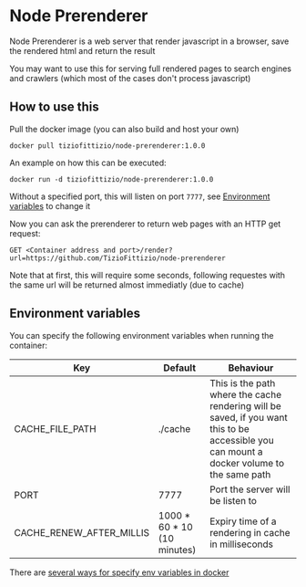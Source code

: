 # Node Prerenderer

Node Prerenderer is a web server that render javascript in a browser, save the rendered html and return the result

You may want to use this for serving full rendered pages to search engines and crawlers (which most of the cases don't process javascript)

## How to use this

Pull the docker image (you can also build and host your own)

```
docker pull tiziofittizio/node-prerenderer:1.0.0
```

An example on how this can be executed:

```
docker run -d tiziofittizio/node-prerenderer:1.0.0
```

Without a specified port, this will listen on port `7777`, see [Environment variables](#Environment-variables) to change it

Now you can ask the prerenderer to return web pages with an HTTP get request:

```
GET <Container address and port>/render?url=https://github.com/TizioFittizio/node-prerenderer
```

Note that at first, this will require some seconds, following requestes with the same url will be returned almost immediatly (due to cache)

## Environment variables

You can specify the following environment variables when running the container:

Key | Default | Behaviour
--- | --- | ---
CACHE_FILE_PATH | ./cache | This is the path where the cache rendering will be saved, if you want this to be accessible you can mount a docker volume to the same path
PORT | 7777 | Port the server will be listen to
CACHE_RENEW_AFTER_MILLIS | 1000 * 60 * 10 (10 minutes) | Expiry time of a rendering in cache in milliseconds

There are [several ways for specify env variables in docker](https://docs.docker.com/engine/reference/commandline/run/#set-environment-variables--e---env---env-file)
